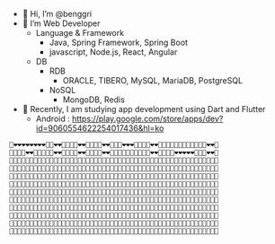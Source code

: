 - 👋 Hi, I’m @benggri
- 👀 I’m Web Developer
  - Language & Framework
    - Java, Spring Framework, Spring Boot
    - javascript, Node.js, React, Angular
  - DB
    - RDB
      - ORACLE, TIBERO, MySQL, MariaDB, PostgreSQL
    - NoSQL
      - MongoDB, Redis
- 🌱 Recently, I am studying app development using Dart and Flutter
  - Android : https://play.google.com/store/apps/dev?id=9060554622254017436&hl=ko



```
🤍❤️❤️❤️❤️❤️❤️❤️❤️🤍🤍❤️❤️🤍🤍🤍🤍❤️❤️🤍🤍🤍🤍❤️❤️🤍🤍🤍❤️❤️❤️🤍🤍🤍🤍❤️❤️🤍🤍🤍🤍🤍🤍🤍🤍🤍🤍🤍🤍❤️❤️🤍
🤍🤍🤍🤍❤️❤️🤍🤍🤍🤍🤍❤️❤️🤍🤍🤍🤍❤️❤️🤍🤍🤍🤍❤️❤️🤍🤍🤍🤍🤍🤍🤍🤍🤍🤍❤️❤️🤍🤍🤍🤍❤️❤️️❤️❤️❤️🤍🤍🤍❤️❤️🤍
🤍🤍🤍🤍🧡🧡🤍🤍🤍🤍🤍🧡🧡🤍🤍🤍🤍🧡🧡🤍🤍🤍🤍🧡🧡🤍🧡🧡🧡🧡🧡🧡🧡🧡🤍🧡🧡🤍🤍🤍🤍🤍🤍🤍🧡🧡🤍🤍🤍🧡🧡🤍
🤍🤍🤍🧡🧡🧡🧡🤍🤍🧡🧡🧡🧡🤍🤍🤍🤍🧡🧡🤍🤍🤍🤍🧡🧡🤍🤍🤍🤍🤍🧡🧡🧡🤍🤍🧡🧡🤍🤍🤍🤍🤍🤍🤍🧡🧡🤍🤍🤍🧡🧡🤍
🤍🤍💛💛🤍🤍💛💛🤍💛💛💛💛🤍🤍🤍💛💛💛💛🤍🤍🤍💛💛🤍🤍🤍🤍🤍💛💛💛🤍🤍💛💛🤍🤍🤍🤍🤍🤍💛💛💛🤍💛💛💛💛🤍
🤍💛💛🤍🤍🤍🤍💛💛🤍🤍💛💛🤍🤍💛💛🤍🤍💛💛🤍🤍💛💛🤍🤍🤍🤍💛💛💛🤍🤍🤍💛💛💛💛🤍🤍🤍💛💛💛💛🤍💛💛💛💛🤍
🤍🤍🤍🤍🤍🤍🤍🤍🤍🤍🤍💚💚🤍💚💚🤍🤍🤍🤍💚💚🤍💚💚🤍🤍🤍💚💚💚💚💚🤍🤍💚💚💚💚🤍🤍💚💚🤍🤍🤍🤍🤍🤍💚💚🤍
🤍🤍🤍💚💚💚💚💚💚💚💚💚🤍🤍🤍🤍🤍🤍🤍🤍🤍🤍🤍💚💚🤍🤍💚💚🤍🤍🤍💚💚🤍💚💚🤍🤍🤍💚💚🤍🤍🤍🤍🤍🤍🤍💚💚🤍
🤍🤍💙💙💙💙💙💙💙💙💙💙💙🤍🤍🤍💙💙🤍🤍🤍🤍🤍💙💙🤍💙💙🤍🤍🤍🤍💙💙💙💙💙🤍🤍🤍💙💙🤍🤍🤍🤍🤍💙💙💙💙🤍
🤍🤍💙💙🤍🤍🤍🤍🤍🤍🤍💙💙🤍🤍🤍💙💙🤍🤍🤍🤍🤍🤍🤍🤍🤍🤍🤍🤍🤍🤍🤍🤍🤍💙💙🤍🤍🤍💙💙💙🤍🤍🤍🤍💙💙💙💙🤍
🤍🤍💜💜💜💜💜💜💜💜💜💜💜🤍🤍🤍💜💜🤍🤍🤍🤍🤍🤍🤍🤍🤍🤍🤍🤍🤍🤍🤍🤍🤍💜💜🤍🤍🤍🤍💜💜💜💜💜🤍🤍🤍💜💜🤍
🤍🤍🤍💜💜💜💜💜💜💜💜💜🤍🤍🤍🤍💜💜💜💜💜💜💜💜💜🤍🤍🤍🤍🤍🤍🤍🤍🤍🤍💜💜🤍🤍🤍🤍🤍🤍🤍🤍🤍🤍🤍🤍💜💜🤍
```
